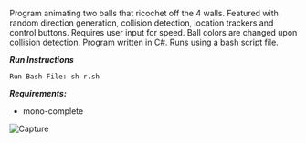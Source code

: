 Program animating two balls that ricochet off the 4 walls. Featured with random direction generation, collision detection, location trackers and control buttons. Requires user input for speed. Ball colors are changed upon collision detection. Program written in C#. Runs using a bash script file.

***Run Instructions***
```
Run Bash File: sh r.sh
```

***Requirements:***
- mono-complete

![Capture](https://user-images.githubusercontent.com/78053016/200890235-b9350b74-e897-47d9-b3ba-e3994e2f5e12.PNG)


